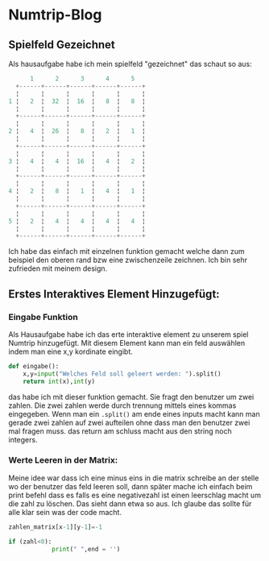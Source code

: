 # Numtrip-Blog


## Spielfeld Gezeichnet

Als hausaufgabe habe ich mein spielfeld "gezeichnet" das schaut so aus:
```py
      1      2      3      4      5
  +------+------+------+------+------+
  ¦      ¦      ¦      ¦      ¦      ¦
1 ¦   2  ¦  32  ¦  16  ¦   8  ¦   8  ¦
  ¦      ¦      ¦      ¦      ¦      ¦
  +------+------+------+------+------+
  ¦      ¦      ¦      ¦      ¦      ¦
2 ¦   4  ¦  26  ¦   8  ¦   2  ¦   1  ¦
  ¦      ¦      ¦      ¦      ¦      ¦
  +------+------+------+------+------+
  ¦      ¦      ¦      ¦      ¦      ¦
3 ¦   4  ¦   4  ¦  16  ¦   4  ¦   2  ¦
  ¦      ¦      ¦      ¦      ¦      ¦
  +------+------+------+------+------+
  ¦      ¦      ¦      ¦      ¦      ¦
4 ¦   2  ¦   8  ¦   1  ¦   4  ¦   1  ¦
  ¦      ¦      ¦      ¦      ¦      ¦
  +------+------+------+------+------+
  ¦      ¦      ¦      ¦      ¦      ¦
5 ¦   2  ¦   4  ¦   4  ¦   4  ¦   4  ¦
  ¦      ¦      ¦      ¦      ¦      ¦
  +------+------+------+------+------+
```
Ich habe das einfach mit einzelnen funktion gemacht welche dann zum beispiel den oberen rand bzw eine zwischenzeile zeichnen. Ich bin sehr zufrieden mit meinem design.

## Erstes Interaktives Element Hinzugefügt:

### Eingabe Funktion
Als Hausaufgabe habe ich das erte interaktive element zu unserem spiel Numtrip hinzugefügt. Mit 
diesem Element kann man ein feld auswählen indem man eine x,y kordinate eingibt.

```py
def eingabe():
    x,y=input("Welches Feld soll geleert werden: ").split()
    return int(x),int(y)
```
 das habe ich mit dieser funktion gemacht. Sie fragt den benutzer um zwei zahlen. Die zwei zahlen werde durch trennung mittels eines kommas eingegeben. Wenn man ein `.split()` am ende eines inputs macht kann man gerade zwei zahlen auf zwei aufteilen ohne dass man den benutzer zwei mal fragen muss.
 das return am schluss macht aus den string noch integers.

### Werte Leeren in der Matrix:

Meine idee war dass ich eine minus eins in die matrix schreibe an der stelle wo der benutzer das feld leeren soll, dann später mache ich einfach beim print befehl dass es falls es eine negativezahl ist einen leerschlag macht um die zahl zu löschen. Das sieht dann etwa so aus. Ich glaube das sollte für alle klar sein was der code macht.
```py
zahlen_matrix[x-1][y-1]=-1
```
```py
if (zahl<0):
            print(" ",end = '')
```